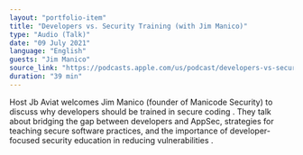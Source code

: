 ```yaml
---
layout: "portfolio-item"
title: "Developers vs. Security Training (with Jim Manico)"
type: "Audio (Talk)"
date: "09 July 2021"
language: "English"
guests: "Jim Manico"
source_link: "https://podcasts.apple.com/us/podcast/developers-vs-security-training-with-jim-manico/id1535238655?i=1000528346139"
duration: "39 min"
---
```


Host Jb Aviat welcomes Jim Manico (founder of Manicode Security) to discuss why developers should be trained in secure coding . They talk about bridging the gap between developers and AppSec, strategies for teaching secure software practices, and the importance of developer-focused security education in reducing vulnerabilities .
